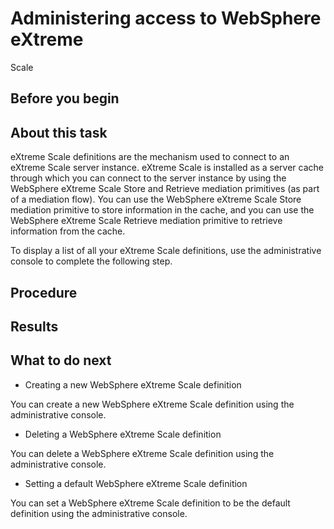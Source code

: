 <!-- image -->

# Administering access to WebSphere eXtreme
Scale

## Before you begin

## About this task

eXtreme Scale definitions are the mechanism used to connect to an eXtreme Scale server instance.
eXtreme Scale is
installed as a server cache through which you can connect to the server instance by using the
WebSphere eXtreme
Scale
Store and Retrieve mediation primitives (as part of a mediation flow). You can use the WebSphere eXtreme
Scale Store
mediation primitive to store information in the cache, and you can use the WebSphere eXtreme
Scale Retrieve
mediation primitive to retrieve information from the cache.

To display a list of all your
eXtreme Scale
definitions, use the administrative console to complete the following step.

## Procedure

## Results

## What to do next

- Creating a new WebSphere eXtreme Scale definition

You can create a new WebSphere eXtreme Scale definition using the administrative console.
- Deleting a WebSphere eXtreme Scale definition

You can delete a WebSphere eXtreme Scale definition using the administrative console.
- Setting a default WebSphere eXtreme Scale definition

You can set a WebSphere eXtreme Scale definition to be the default definition using the administrative console.